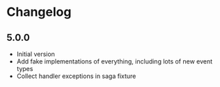 # Changelog

## 5.0.0

* Initial version
* Add fake implementations of everything, including lots of new event types
* Collect handler exceptions in saga fixture